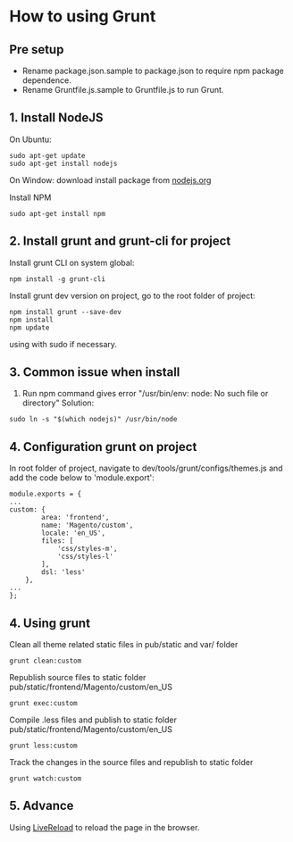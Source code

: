 # How to using Grunt

## Pre setup
- Rename package.json.sample to package.json to require npm package dependence.
- Rename Gruntfile.js.sample to Gruntfile.js to run Grunt.

## 1. Install NodeJS
On Ubuntu:
```
sudo apt-get update
sudo apt-get install nodejs
```
On Window: download install package from [nodejs.org](https://nodejs.org/en/)

Install NPM
```
sudo apt-get install npm
```
## 2. Install grunt and grunt-cli for project
Install grunt CLI on system global:
```
npm install -g grunt-cli
```
Install grunt dev version on project, go to the root folder of project:
```
npm install grunt --save-dev
npm install
npm update
```
using with sudo if necessary.

## 3. Common issue when install

1. Run npm command gives error "/usr/bin/env: node: No such file or directory"
Solution:
```
sudo ln -s "$(which nodejs)" /usr/bin/node
```

## 4. Configuration grunt on project
In root folder of project, navigate to dev/tools/grunt/configs/themes.js
and add the code below to 'module.export':
```
module.exports = {
...
custom: {
        area: 'frontend',
        name: 'Magento/custom',
        locale: 'en_US',
        files: [
            'css/styles-m',
            'css/styles-l'
        ],
        dsl: 'less'
    },
...
};
```
## 4. Using grunt
Clean all theme related static files in pub/static and var/ folder
```
grunt clean:custom
```
Republish source files to static folder pub/static/frontend/Magento/custom/en_US
```
grunt exec:custom
```
Compile .less files and publish to static folder pub/static/frontend/Magento/custom/en_US
```
grunt less:custom
```
Track the changes in the source files and republish to static folder
```
grunt watch:custom
```
## 5. Advance
Using [LiveReload](https://github.com/gruntjs/grunt-contrib-livereload) to reload the page in the browser.
